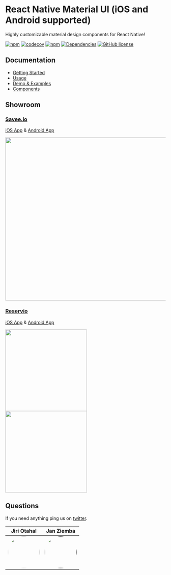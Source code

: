 # React Native Material UI (iOS and Android supported)

Highly customizable material design components for React Native!

[![npm](https://img.shields.io/npm/v/react-native-material-ui.svg)](https://www.npmjs.com/package/react-native-material-ui)
[![codecov](https://codecov.io/gh/xotahal/react-native-material-ui/branch/master/graph/badge.svg)](https://codecov.io/gh/xotahal/react-native-material-ui)
[![npm](https://img.shields.io/npm/dm/react-native-material-ui.svg)](https://img.shields.io/npm/dm/react-native-material-ui.svg)
[![Dependencies](https://david-dm.org/xotahal/react-native-material-ui.svg)](https://david-dm.org/xotahal/react-native-material-ui.svg)
[![GitHub license](https://img.shields.io/badge/license-MIT-blue.svg)](https://raw.githubusercontent.com/xotahal/react-native-material-ui/master/LICENSE)

## Documentation

- [Getting Started](https://github.com/xotahal/react-native-material-ui/blob/master/docs/GettingStarted.md)
- [Usage](https://github.com/xotahal/react-native-material-ui/blob/master/docs/Usage.md)
- [Demo & Examples](https://github.com/xotahal/react-native-material-ui/blob/master/docs/Demo.md)
- [Components](https://github.com/xotahal/react-native-material-ui/blob/master/docs/Components.md)

## Showroom

### [Savee.io](http://bit.ly/savee-io)

[iOS App](http://bit.ly/savee-ios) & [Android App](http://bit.ly/savee-android)

<img src="https://cdn-images-1.medium.com/max/2000/1*c4LrPZvMIgIZntDPfYDKFA.png" width="512px" />

### [Reservio](https://www.reservio.com/)

[iOS App](https://itunes.apple.com/us/app/reservio/id1314263364?mt=8) & [Android App](https://play.google.com/store/apps/details?id=com.reservio&hl=en)

<img src="https://lh3.googleusercontent.com/1wm87owPIRr_vp9FrroYuD4eusW2x8N7H7OdhP_B2ynLDIds6s83VAWKFz8xBa3NOh8=w1440-h620-rw" width="256px" /><img src="https://lh3.googleusercontent.com/AIDK60jiX6ldE9dZ4n5srJSG1sdeRKgsqIEdfdyCQvJcNY1rW7vCmHwvC6aOcLk7swE=w1440-h620-rw" width="256px" />

## Questions

If you need anything ping us on [twitter](http://bit.ly/t-xotahal).

| Jiri Otahal                                                                                                                                | Jan Ziemba                                                                                                                                 |
| ------------------------------------------------------------------------------------------------------------------------------------------ | ------------------------------------------------------------------------------------------------------------------------------------------ |
| [<img src="https://avatars3.githubusercontent.com/u/3531955?v=4" width="100px;" style="border-radius:50px"/>](http://bit.ly/t-xotahal) | [<img src="https://avatars1.githubusercontent.com/u/4710865?v=4" width="100px;" style="border-radius:50px"/>]() |

